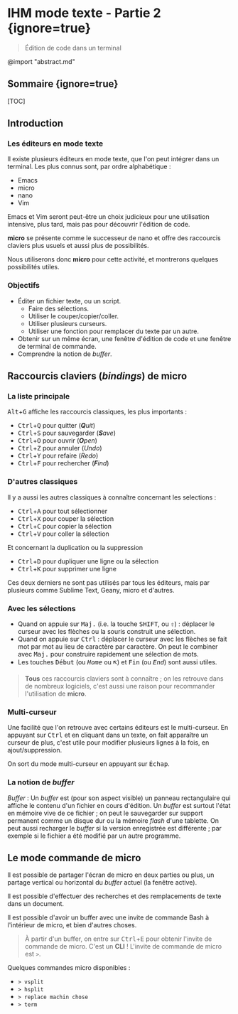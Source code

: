 # IHM mode texte - Partie 2 {ignore=true}
> Édition de code dans un terminal


@import "abstract.md"


## Sommaire {ignore=true}

[TOC]

## Introduction

### Les éditeurs en mode texte

Il existe plusieurs éditeurs en mode texte, que l'on peut intégrer dans un terminal. Les plus connus sont, par ordre alphabétique :
 * Emacs
 * micro
 * nano
 * Vim

Emacs et Vim seront peut-être un choix judicieux pour une utilisation intensive, plus tard, mais pas pour découvrir l'édition de code.

**micro** se présente comme le successeur de nano et offre des raccourcis claviers plus usuels et aussi plus de possibilités.

Nous utiliserons donc **micro** pour cette activité, et montrerons quelques possibilités utiles.

### Objectifs
* Éditer un fichier texte, ou un script.
    * Faire des sélections.
    * Utiliser le couper/copier/coller.
    * Utiliser plusieurs curseurs.
    * Utiliser une fonction pour remplacer du texte par un autre.
* Obtenir sur un même écran, une fenêtre d'édition de code et une fenêtre de terminal de commande.
* Comprendre la notion de _buffer_.

## Raccourcis claviers (_bindings_) de **micro**

### La liste principale
<kbd>Alt</kbd>+<kbd>G</kbd> affiche les raccourcis classiques, les plus importants :
* <kbd>Ctrl</kbd>+<kbd>Q</kbd> pour quitter (_**Q**uit_)
* <kbd>Ctrl</kbd>+<kbd>S</kbd> pour sauvegarder (_**S**ave_)
* <kbd>Ctrl</kbd>+<kbd>O</kbd> pour ouvrir (_**O**pen_)
* <kbd>Ctrl</kbd>+<kbd>Z</kbd> pour annuler (_Undo_)
* <kbd>Ctrl</kbd>+<kbd>Y</kbd> pour refaire (_Redo_)
* <kbd>Ctrl</kbd>+<kbd>F</kbd> pour rechercher (_**F**ind_)

### D'autres classiques
Il y a aussi les autres classiques à connaître concernant les selections :
* <kbd>Ctrl</kbd>+<kbd>A</kbd> pour tout sélectionner
* <kbd>Ctrl</kbd>+<kbd>X</kbd> pour couper la sélection
* <kbd>Ctrl</kbd>+<kbd>C</kbd> pour copier la sélection
* <kbd>Ctrl</kbd>+<kbd>V</kbd> pour coller la sélection

Et concernant la duplication ou la suppression
* <kbd>Ctrl</kbd>+<kbd>D</kbd> pour dupliquer une ligne ou la sélection
* <kbd>Ctrl</kbd>+<kbd>K</kbd> pour supprimer une ligne

Ces deux derniers ne sont pas utilisés par tous les éditeurs, mais par plusieurs comme Sublime Text, Geany, micro et d'autres.

### Avec les sélections
* Quand on appuie sur <kbd>Maj.</kbd> (i.e. la touche <kbd>SHIFT</kbd>, ou <kbd>⇧</kbd>) : déplacer le curseur avec les flèches ou la souris construit une sélection.
* Quand on appuie sur <kbd>Ctrl</kbd> : déplacer le curseur avec les flèches se fait mot par mot au lieu de caractère par caractère. On peut le combiner avec <kbd>Maj.</kbd> pour construire rapidement une sélection de mots.
* Les touches <kbd>Début</kbd> (ou <kbd>_Home_</kbd> ou <kbd>🡬</kbd>) et <kbd>Fin</kbd> (ou <kbd>_End_</kbd>) sont aussi utiles.

> **Tous** ces raccourcis claviers sont à connaître ; on les retrouve dans de nombreux logiciels, c'est aussi une raison pour recommander l'utilisation de **micro**.

### Multi-curseur

Une facilité que l'on retrouve avec certains éditeurs est le multi-curseur. En appuyant sur <kbd>Ctrl</kbd> et en cliquant dans un texte, on fait apparaître un curseur de plus, c'est utile pour modifier plusieurs lignes à la fois, en ajout/suppression.

On sort du mode multi-curseur en appuyant sur <kbd>Échap</kbd>.

### La notion de _buffer_

_Buffer_
: Un _buffer_ est (pour son aspect visible) un panneau rectangulaire qui affiche le contenu d'un fichier en cours d'édition. Un _buffer_ est surtout l'état en mémoire vive de ce fichier ; on peut le sauvegarder sur support permanent comme un disque dur ou la mémoire _flash_ d'une tablette. On peut aussi recharger le _buffer_ si la version enregistrée est différente ; par exemple si le fichier a été modifié par un autre programme.

## Le mode commande de **micro**

Il est possible de partager l'écran de micro en deux parties ou plus, un partage vertical ou horizontal du _buffer_ actuel (la fenêtre active).

Il est possible d'effectuer des recherches et des remplacements de texte dans un document.

Il est possible d'avoir un buffer avec une invite de commande Bash à l'intérieur de micro, et bien d'autres choses.

> À partir d'un buffer, on entre sur <kbd>Ctrl</kbd>+<kbd>E</kbd> pour obtenir l'invite de commande de micro. C'est un **CLI** ! L'invite de commande de micro est `>`.

Quelques commandes micro disponibles :
* `> vsplit`
* `> hsplit`
* `> replace machin chose`
* `> term`
